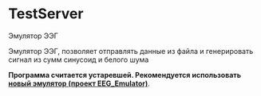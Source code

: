 # TestServer
Эмулятор ЭЭГ

Эмулятор ЭЭГ, позволяет отправлять данные из файла и генерировать сигнал из сумм синусоид и белого шума

**Программа считается устаревшей. Рекомендуется использовать** [**новый эмулятор (проект EEG_Emulator)**](https://github.com/LaboratoryOfMedicalCybernetics/EEG).
